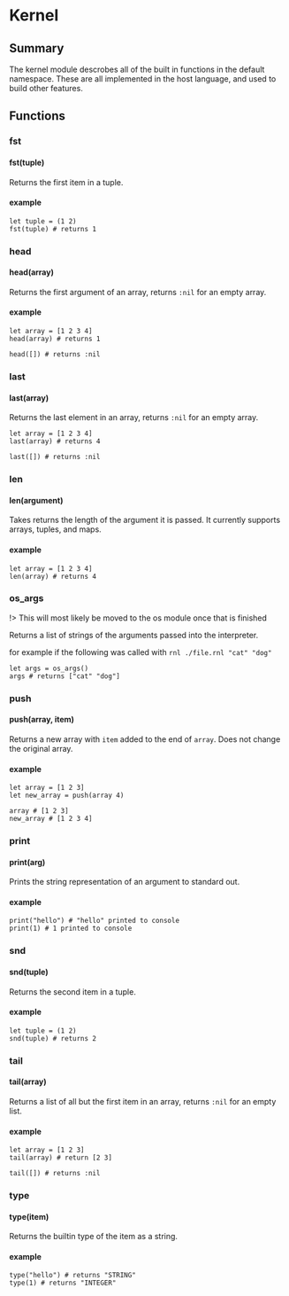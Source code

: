 # Kernel

## Summary

The kernel module descrobes all of the built in functions in the default namespace. These are all implemented in the host language, and used to build other features.

## Functions

### fst

#### fst(tuple)

Returns the first item in a tuple.

#### example

```
let tuple = (1 2)
fst(tuple) # returns 1
```

### head

#### head(array)

Returns the first argument of an array, returns `:nil` for an empty array.

#### example

```
let array = [1 2 3 4]
head(array) # returns 1

head([]) # returns :nil
```

### last

#### last(array)

Returns the last element in an array, returns `:nil` for an empty array.

```
let array = [1 2 3 4]
last(array) # returns 4

last([]) # returns :nil
```

### len

#### len(argument)

Takes returns the length of the argument it is passed. It currently supports arrays, tuples, and maps.

#### example
```
let array = [1 2 3 4]
len(array) # returns 4
```

### os_args

!> This will most likely be moved to the os module once that is finished

Returns a list of strings of the arguments passed into the interpreter.

for example if the following was called with `rnl ./file.rnl "cat" "dog"`

```
let args = os_args()
args # returns ["cat" "dog"]
```

### push

#### push(array, item)

Returns a new array with `item` added to the end of `array`. Does not change the original array.

#### example
```
let array = [1 2 3]
let new_array = push(array 4)

array # [1 2 3]
new_array # [1 2 3 4]
```

### print

#### print(arg)

Prints the string representation of an argument to standard out.

#### example

```
print("hello") # "hello" printed to console
print(1) # 1 printed to console
```

### snd

#### snd(tuple)

Returns the second item in a tuple.

#### example

```
let tuple = (1 2)
snd(tuple) # returns 2
```

### tail

#### tail(array)

Returns a list of all but the first item in an array, returns `:nil` for an empty list.

#### example

```
let array = [1 2 3]
tail(array) # return [2 3]

tail([]) # returns :nil
```

### type

#### type(item)

Returns the builtin type of the item as a string.

#### example

```
type("hello") # returns "STRING"
type(1) # returns "INTEGER"
```